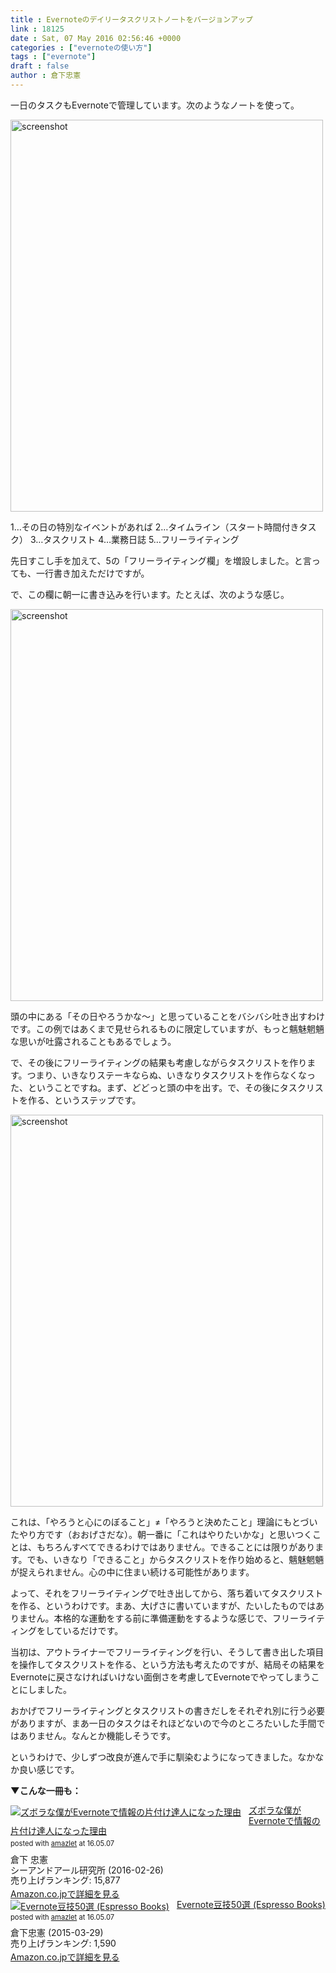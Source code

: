 ```yaml
---
title : Evernoteのデイリータスクリストノートをバージョンアップ
link : 18125
date : Sat, 07 May 2016 02:56:46 +0000
categories : ["evernoteの使い方"]
tags : ["evernote"]
draft : false
author : 倉下忠憲
---
```


一日のタスクもEvernoteで管理しています。次のようなノートを使って。

<a href="https://rashita.net/blog/?attachment_id=18126" rel="attachment wp-att-18126"><img src="https://rashita.net/blog/wp-content/uploads/2016/05/screenshot1-500x627.png" alt="screenshot" width="500" height="627" class="alignnone size-medium wp-image-18126" /></a>

1…その日の特別なイベントがあれば
2…タイムライン（スタート時間付きタスク）
3…タスクリスト
4…業務日誌
5…フリーライティング

先日すこし手を加えて、5の「フリーライティング欄」を増設しました。と言っても、一行書き加えただけですが。

で、この欄に朝一に書き込みを行います。たとえば、次のような感じ。

<a href="https://rashita.net/blog/?attachment_id=18127" rel="attachment wp-att-18127"><img src="https://rashita.net/blog/wp-content/uploads/2016/05/screenshot2-500x627.png" alt="screenshot" width="500" height="627" class="alignnone size-medium wp-image-18127" /></a>

頭の中にある「その日やろうかな〜」と思っていることをバシバシ吐き出すわけです。この例ではあくまで見せられるものに限定していますが、もっと魑魅魍魎な思いが吐露されることもあるでしょう。

で、その後にフリーライティングの結果も考慮しながらタスクリストを作ります。つまり、いきなりステーキならぬ、いきなりタスクリストを作らなくなった、ということですね。まず、どどっと頭の中を出す。で、その後にタスクリストを作る、というステップです。

<a href="https://rashita.net/blog/?attachment_id=18128" rel="attachment wp-att-18128"><img src="https://rashita.net/blog/wp-content/uploads/2016/05/screenshot3-500x627.png" alt="screenshot" width="500" height="627" class="alignnone size-medium wp-image-18128" /></a>

これは、「やろうと心にのぼること」≠「やろうと決めたこと」理論にもとづいたやり方です（おおげさだな）。朝一番に「これはやりたいかな」と思いつくことは、もちろんすべてできるわけではありません。できることには限りがあります。でも、いきなり「できること」からタスクリストを作り始めると、魑魅魍魎が捉えられません。心の中に住まい続ける可能性があります。

よって、それをフリーライティングで吐き出してから、落ち着いてタスクリストを作る、というわけです。まあ、大げさに書いていますが、たいしたものではありません。本格的な運動をする前に準備運動をするような感じで、フリーライティングをしているだけです。

当初は、アウトライナーでフリーライティングを行い、そうして書き出した項目を操作してタスクリストを作る、という方法も考えたのですが、結局その結果をEvernoteに戻さなければいけない面倒さを考慮してEvernoteでやってしまうことにしました。

おかげでフリーライティングとタスクリストの書きだしをそれぞれ別に行う必要がありますが、まあ一日のタスクはそれほどないので今のところたいした手間ではありません。なんとか機能しそうです。

というわけで、少しずつ改良が進んで手に馴染むようになってきました。なかなか良い感じです。

<strong>▼こんな一冊も：</strong>

<div class="amazlet-box" style="margin-bottom:0px;"><div class="amazlet-image" style="float:left;margin:0px 12px 1px 0px;"><a href="http://www.amazon.co.jp/exec/obidos/ASIN/4863541953/rashita1000-22/ref=nosim/" name="amazletlink" target="_blank"><img src="http://ecx.images-amazon.com/images/I/515rWUhPqbL._SL160_.jpg" alt="ズボラな僕がEvernoteで情報の片付け達人になった理由" style="border: none;" /></a></div><div class="amazlet-info" style="line-height:120%; margin-bottom: 10px"><div class="amazlet-name" style="margin-bottom:10px;line-height:120%"><a href="http://www.amazon.co.jp/exec/obidos/ASIN/4863541953/rashita1000-22/ref=nosim/" name="amazletlink" target="_blank">ズボラな僕がEvernoteで情報の片付け達人になった理由</a><div class="amazlet-powered-date" style="font-size:80%;margin-top:5px;line-height:120%">posted with <a href="http://www.amazlet.com/" title="amazlet" target="_blank">amazlet</a> at 16.05.07</div></div><div class="amazlet-detail">倉下 忠憲 <br />シーアンドアール研究所 (2016-02-26)<br />売り上げランキング: 15,877<br /></div><div class="amazlet-sub-info" style="float: left;"><div class="amazlet-link" style="margin-top: 5px"><a href="http://www.amazon.co.jp/exec/obidos/ASIN/4863541953/rashita1000-22/ref=nosim/" name="amazletlink" target="_blank">Amazon.co.jpで詳細を見る</a></div></div></div><div class="amazlet-footer" style="clear: left"></div></div>

<div class="amazlet-box" style="margin-bottom:0px;"><div class="amazlet-image" style="float:left;margin:0px 12px 1px 0px;"><a href="http://www.amazon.co.jp/exec/obidos/ASIN/B00VEEJ9XU/rashita1000-22/ref=nosim/" name="amazletlink" target="_blank"><img src="http://ecx.images-amazon.com/images/I/41oyLdAhfmL._SL160_.jpg" alt="Evernote豆技50選 (Espresso Books)" style="border: none;" /></a></div><div class="amazlet-info" style="line-height:120%; margin-bottom: 10px"><div class="amazlet-name" style="margin-bottom:10px;line-height:120%"><a href="http://www.amazon.co.jp/exec/obidos/ASIN/B00VEEJ9XU/rashita1000-22/ref=nosim/" name="amazletlink" target="_blank">Evernote豆技50選 (Espresso Books)</a><div class="amazlet-powered-date" style="font-size:80%;margin-top:5px;line-height:120%">posted with <a href="http://www.amazlet.com/" title="amazlet" target="_blank">amazlet</a> at 16.05.07</div></div><div class="amazlet-detail">倉下忠憲 (2015-03-29)<br />売り上げランキング: 1,590<br /></div><div class="amazlet-sub-info" style="float: left;"><div class="amazlet-link" style="margin-top: 5px"><a href="http://www.amazon.co.jp/exec/obidos/ASIN/B00VEEJ9XU/rashita1000-22/ref=nosim/" name="amazletlink" target="_blank">Amazon.co.jpで詳細を見る</a></div></div></div><div class="amazlet-footer" style="clear: left"></div></div>

